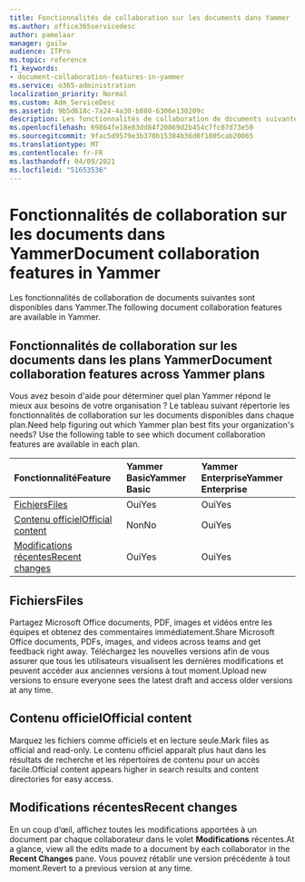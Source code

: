 ```yaml
---
title: Fonctionnalités de collaboration sur les documents dans Yammer
ms.author: office365servicedesc
author: pamelaar
manager: gailw
audience: ITPro
ms.topic: reference
f1_keywords:
- document-collaboration-features-in-yammer
ms.service: o365-administration
localization_priority: Normal
ms.custom: Adm_ServiceDesc
ms.assetid: 9b5d618c-7a24-4a30-b880-6306e130209c
description: Les fonctionnalités de collaboration de documents suivantes sont disponibles dans Yammer.
ms.openlocfilehash: 69864fe18e83dd84f20869d2b454c7fc07d73e50
ms.sourcegitcommit: 9fac5d9579e3b370b15384b36d0f1805cab20065
ms.translationtype: MT
ms.contentlocale: fr-FR
ms.lasthandoff: 04/09/2021
ms.locfileid: "51653536"
---
```

# <a name="document-collaboration-features-in-yammer"></a><span data-ttu-id="39da2-103">Fonctionnalités de collaboration sur les documents dans Yammer</span><span class="sxs-lookup"><span data-stu-id="39da2-103">Document collaboration features in Yammer</span></span>

<span data-ttu-id="39da2-104">Les fonctionnalités de collaboration de documents suivantes sont disponibles dans Yammer.</span><span class="sxs-lookup"><span data-stu-id="39da2-104">The following document collaboration features are available in Yammer.</span></span>
  
## <a name="document-collaboration-features-across-yammer-plans"></a><span data-ttu-id="39da2-105">Fonctionnalités de collaboration sur les documents dans les plans Yammer</span><span class="sxs-lookup"><span data-stu-id="39da2-105">Document collaboration features across Yammer plans</span></span>

<span data-ttu-id="39da2-p101">Vous avez besoin d'aide pour déterminer quel plan Yammer répond le mieux aux besoins de votre organisation ? Le tableau suivant répertorie les fonctionnalités de collaboration sur les documents disponibles dans chaque plan.</span><span class="sxs-lookup"><span data-stu-id="39da2-p101">Need help figuring out which Yammer plan best fits your organization's needs? Use the following table to see which document collaboration features are available in each plan.</span></span>
  
|<span data-ttu-id="39da2-108">**Fonctionnalité**</span><span class="sxs-lookup"><span data-stu-id="39da2-108">**Feature**</span></span>|<span data-ttu-id="39da2-109">**Yammer Basic**</span><span class="sxs-lookup"><span data-stu-id="39da2-109">**Yammer Basic**</span></span>|<span data-ttu-id="39da2-110">**Yammer Enterprise**</span><span class="sxs-lookup"><span data-stu-id="39da2-110">**Yammer Enterprise**</span></span>|
|:-----|:-----|:-----|
|[<span data-ttu-id="39da2-111">Fichiers</span><span class="sxs-lookup"><span data-stu-id="39da2-111">Files</span></span>](document-collaboration-features-in-yammer.md#files) <br/> |<span data-ttu-id="39da2-112">Oui</span><span class="sxs-lookup"><span data-stu-id="39da2-112">Yes</span></span>  <br/> |<span data-ttu-id="39da2-113">Oui</span><span class="sxs-lookup"><span data-stu-id="39da2-113">Yes</span></span>  <br/> |
|[<span data-ttu-id="39da2-114">Contenu officiel</span><span class="sxs-lookup"><span data-stu-id="39da2-114">Official content</span></span>](document-collaboration-features-in-yammer.md#official-content) <br/> |<span data-ttu-id="39da2-115">Non</span><span class="sxs-lookup"><span data-stu-id="39da2-115">No</span></span>  <br/> |<span data-ttu-id="39da2-116">Oui</span><span class="sxs-lookup"><span data-stu-id="39da2-116">Yes</span></span>  <br/> |
|[<span data-ttu-id="39da2-117">Modifications récentes</span><span class="sxs-lookup"><span data-stu-id="39da2-117">Recent changes</span></span>](document-collaboration-features-in-yammer.md#recent-changes) <br/> |<span data-ttu-id="39da2-118">Oui</span><span class="sxs-lookup"><span data-stu-id="39da2-118">Yes</span></span>  <br/> |<span data-ttu-id="39da2-119">Oui</span><span class="sxs-lookup"><span data-stu-id="39da2-119">Yes</span></span>  <br/> |

## <a name="files"></a><span data-ttu-id="39da2-120">Fichiers</span><span class="sxs-lookup"><span data-stu-id="39da2-120">Files</span></span>

<span data-ttu-id="39da2-121">Partagez Microsoft Office documents, PDF, images et vidéos entre les équipes et obtenez des commentaires immédiatement.</span><span class="sxs-lookup"><span data-stu-id="39da2-121">Share Microsoft Office documents, PDFs, images, and videos across teams and get feedback right away.</span></span> <span data-ttu-id="39da2-122">Téléchargez les nouvelles versions afin de vous assurer que tous les utilisateurs visualisent les dernières modifications et peuvent accéder aux anciennes versions à tout moment.</span><span class="sxs-lookup"><span data-stu-id="39da2-122">Upload new versions to ensure everyone sees the latest draft and access older versions at any time.</span></span>
  
## <a name="official-content"></a><span data-ttu-id="39da2-123">Contenu officiel</span><span class="sxs-lookup"><span data-stu-id="39da2-123">Official content</span></span>

<span data-ttu-id="39da2-124">Marquez les fichiers comme officiels et en lecture seule.</span><span class="sxs-lookup"><span data-stu-id="39da2-124">Mark files as official and read-only.</span></span> <span data-ttu-id="39da2-125">Le contenu officiel apparaît plus haut dans les résultats de recherche et les répertoires de contenu pour un accès facile.</span><span class="sxs-lookup"><span data-stu-id="39da2-125">Official content appears higher in search results and content directories for easy access.</span></span>

## <a name="recent-changes"></a><span data-ttu-id="39da2-126">Modifications récentes</span><span class="sxs-lookup"><span data-stu-id="39da2-126">Recent changes</span></span>

<span data-ttu-id="39da2-127">En un coup d’œil, affichez toutes les modifications apportées à un document par chaque collaborateur dans le volet **Modifications** récentes.</span><span class="sxs-lookup"><span data-stu-id="39da2-127">At a glance, view all the edits made to a document by each collaborator in the **Recent Changes** pane.</span></span> <span data-ttu-id="39da2-128">Vous pouvez rétablir une version précédente à tout moment.</span><span class="sxs-lookup"><span data-stu-id="39da2-128">Revert to a previous version at any time.</span></span>
  